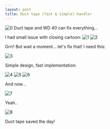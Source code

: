 ```yaml
---
layout: post
title: Duct tape (fast & simple) handler
---
```

![0](https://lh3.googleusercontent.com/-YScdrBXJoHw/VqYN8riCKOI/AAAAAAAAEVI/p68aQ_1Zij4/s128-Ic42/IMG_20160123_100802.jpg) 
Duct tape and WD 40 can fix everything...

I had small issue with closing cartoon:
![1](https://lh3.googleusercontent.com/-DE8zeGFwpYI/VqYN8s7t_9I/AAAAAAAAEVE/v4Bjhpgwpiw/s640-Ic42/IMG_20160123_100707.jpg)
![2](https://lh3.googleusercontent.com/-rzfZjAtYAKs/VqYN8hncHOI/AAAAAAAAEVA/9s1NVo9m2FQ/s640-Ic42/IMG_20160123_100735.jpg) 

Grrr!
But wait a moment... let's fix that!
I need this:

![3](https://lh3.googleusercontent.com/-YScdrBXJoHw/VqYN8riCKOI/AAAAAAAAEVI/p68aQ_1Zij4/s640-Ic42/IMG_20160123_100802.jpg)

Simple design, fast implementation:

![4](https://lh3.googleusercontent.com/-17N5bymfRAE/VqYN-bEFbpI/AAAAAAAAEVY/6-d2dyyt9fo/s640-Ic42/IMG_20160123_100916.jpg)
![5](https://lh3.googleusercontent.com/-txJOno4MEw8/VqYN_O9jOwI/AAAAAAAAEVk/i2F3Lmq99-0/s640-Ic42/IMG_20160123_101046.jpg)
![6](https://lh3.googleusercontent.com/-Wp02wO9T798/VqYOAL-8rwI/AAAAAAAAEVo/s_NMNLdCE_Y/s640-Ic42/IMG_20160123_101124.jpg)

And now...

![7](https://lh3.googleusercontent.com/-w6sAGqKM_hs/VqYOCJXsTXI/AAAAAAAAEWA/4dTHIXgjFZo/s640-Ic42/IMG_20160123_101210.jpg)

Yeah..

![8](https://lh3.googleusercontent.com/-6gLQB-sl6Es/VqYOCfPc72I/AAAAAAAAEV8/KJd8Nt0ZKaI/s640-Ic42/IMG_20160123_101450.jpg)

Duct tape saved the day!
